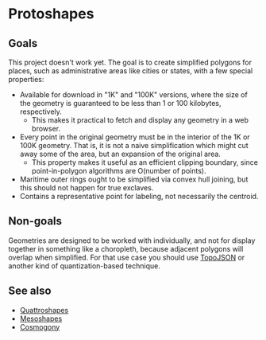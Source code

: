 # Protoshapes

## Goals 
This project doesn't work yet. The goal is to create simplified polygons for places, such as administrative areas like cities or states, with a few special properties:

* Available for download in "1K" and "100K" versions, where the size of the geometry is guaranteed to be less than 1 or 100 kilobytes, respectively. 
  * This makes it practical to fetch and display any geometry in a web browser.
* Every point in the original geometry must be in the interior of the 1K or 100K geometry. That is, it is not a naive simplification which might cut away some of the area, but an expansion of the original area.
  * This property makes it useful as an efficient clipping boundary, since point-in-polygon algorithms are O(number of points).
* Maritime outer rings ought to be simplified via convex hull joining, but this should not happen for true exclaves.
* Contains a representative point for labeling, not necessarily the centroid.

## Non-goals

Geometries are designed to be worked with individually, and not for display together in something like a choropleth, because adjacent polygons will overlap when simplified. For that use case you should use [TopoJSON](https://github.com/topojson/topojson) or another kind of quantization-based technique.

## See also
* [Quattroshapes](http://quattroshapes.com)
* [Mesoshapes](https://www.mapzen.com/blog/mesoshapes/)
* [Cosmogony](https://github.com/osm-without-borders/cosmogony)

